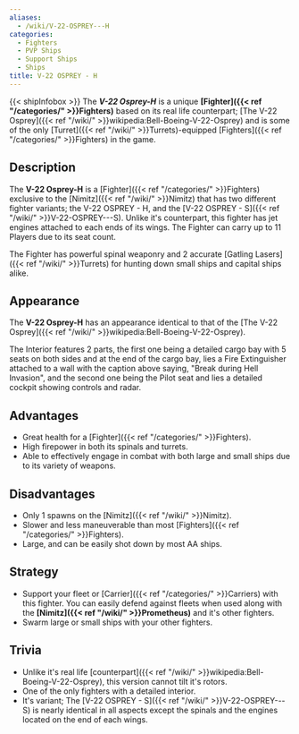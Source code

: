 ```yaml
---
aliases:
  - /wiki/V-22-OSPREY---H
categories:
  - Fighters
  - PVP Ships
  - Support Ships
  - Ships
title: V-22 OSPREY - H
---
```


{{< shipInfobox >}} The **_V-22 Osprey-H_** is a unique **[Fighter]({{< ref "/categories/" >}}Fighters)** based on its real life counterpart; [The V-22 Osprey]({{< ref "/wiki/" >}}wikipedia:Bell-Boeing-V-22-Osprey) and is some of the only [Turret]({{< ref "/wiki/" >}}Turrets)-equipped [Fighters]({{< ref "/categories/" >}}Fighters) in the game.

## Description

The **V-22 Osprey-H** is a [Fighter]({{< ref "/categories/" >}}Fighters) exclusive to the [Nimitz]({{< ref "/wiki/" >}}Nimitz) that has two different fighter variants; the V-22 OSPREY - H, and the [V-22 OSPREY - S]({{< ref "/wiki/" >}}V-22-OSPREY---S). Unlike it's counterpart, this fighter has jet engines attached to each ends of its wings. The Fighter can carry up to 11 Players due to its seat count.

The Fighter has powerful spinal weaponry and 2 accurate [Gatling Lasers]({{< ref "/wiki/" >}}Turrets) for hunting down small ships and capital ships alike.

## Appearance

The **V-22 Osprey-H** has an appearance identical to that of the [The V-22 Osprey]({{< ref "/wiki/" >}}wikipedia:Bell-Boeing-V-22-Osprey).

The Interior features 2 parts, the first one being a detailed cargo bay with 5 seats on both sides and at the end of the cargo bay, lies a Fire Extinguisher attached to a wall with the caption above saying, "Break during Hell Invasion", and the second one being the Pilot seat and lies a detailed cockpit showing controls and radar.

## Advantages

- Great health for a [Fighter]({{< ref "/categories/" >}}Fighters).
- High firepower in both its spinals and turrets.
- Able to effectively engage in combat with both large and small ships due to its variety of weapons.

## Disadvantages

- Only 1 spawns on the [Nimitz]({{< ref "/wiki/" >}}Nimitz).
- Slower and less maneuverable than most [Fighters]({{< ref "/categories/" >}}Fighters).
- Large, and can be easily shot down by most AA ships.

## Strategy

- Support your fleet or [Carrier]({{< ref "/categories/" >}}Carriers) with this fighter. You can easily defend against fleets when used along with the **[Nimitz]({{< ref "/wiki/" >}}Prometheus)** and it's other fighters.
- Swarm large or small ships with your other fighters.

## Trivia

- Unlike it's real life [counterpart]({{< ref "/wiki/" >}}wikipedia:Bell-Boeing-V-22-Osprey), this version cannot tilt it's rotors.
- One of the only fighters with a detailed interior.
- It's variant; The [V-22 OSPREY - S]({{< ref "/wiki/" >}}V-22-OSPREY---S) is nearly identical in all aspects except the spinals and the engines located on the end of each wings.
